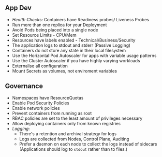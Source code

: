 ## App Dev
- *Health Checks*: Containers have Readiness probes/ Liveness Probes
- Run more than one replica for your Deployment
- Avoid Pods being placed into a single node
- Set Resource Limits - CPU/Mem
- Resources have labels enabled - Technical/Business/Security
- The application logs to stdout and stderr (Passive Logging) 
- Containers do not store any state in their local filesystem
- Use the Horizontal Pod Autoscaler for apps with variable usage patterns
- Use the Cluster Autoscaler if you have highly varying workloads
- Externalise all configuration
- Mount Secrets as volumes, not enviroment variables
## Governance
- Namespaces have ResourceQuotas
- Enable Pod Security Policies
- Enable network policies
- Prevent containers from running as root
- RBAC policies are set to the least amount of privileges necessary
- Allow deploying containers only from known registries
- *Logging*:
	- There's a retention and archival strategy for logs
	- Logs are collected from Nodes, Control Plane, Auditing 
	- Prefer a daemon on each node to collect the logs instead of sidecars (Applications should log to `stdout` rather than to files.)